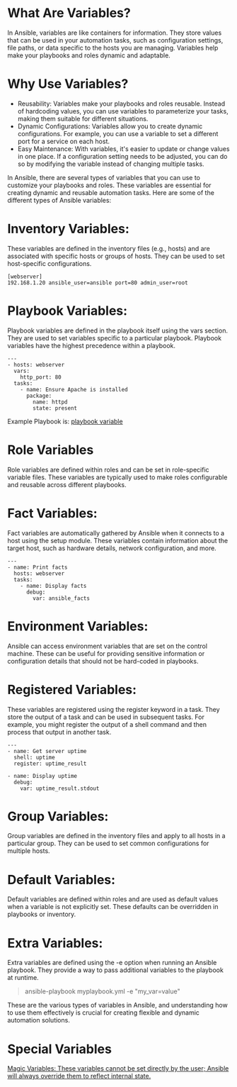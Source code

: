 # What Are Variables?
In Ansible, variables are like containers for information. They store values that can be used in your automation tasks, such as configuration settings, file paths, or data specific to the hosts you are managing. Variables help make your playbooks and roles dynamic and adaptable.

# Why Use Variables?
- Reusability: Variables make your playbooks and roles reusable. Instead of hardcoding values, you can use variables to parameterize your tasks, making them suitable for different situations.
- Dynamic Configurations: Variables allow you to create dynamic configurations. For example, you can use a variable to set a different port for a service on each host.
- Easy Maintenance: With variables, it's easier to update or change values in one place. If a configuration setting needs to be adjusted, you can do so by modifying the variable instead of changing multiple tasks.

In Ansible, there are several types of variables that you can use to customize your playbooks and roles. These variables are essential for creating dynamic and reusable automation tasks. Here are some of the different types of Ansible variables:

# Inventory Variables:

These variables are defined in the inventory files (e.g., hosts) and are associated with specific hosts or groups of hosts. They can be used to set host-specific configurations.

```
[webserver]
192.168.1.20 ansible_user=ansible port=80 admin_user=root
```

# Playbook Variables:

Playbook variables are defined in the playbook itself using the vars section. They are used to set variables specific to a particular playbook. Playbook variables have the highest precedence within a playbook.

```
---
- hosts: webserver
  vars:
    http_port: 80
  tasks:
    - name: Ensure Apache is installed
      package:
        name: httpd
        state: present
```

Example Playbook is: [playbook variable](02-playbook-variables.yml)

# Role Variables

Role variables are defined within roles and can be set in role-specific variable files. These variables are typically used to make roles configurable and reusable across different playbooks.

# Fact Variables:

Fact variables are automatically gathered by Ansible when it connects to a host using the setup module. These variables contain information about the target host, such as hardware details, network configuration, and more.

```
---
- name: Print facts
  hosts: webserver
  tasks:
    - name: Display facts
      debug:
        var: ansible_facts

```

# Environment Variables:

Ansible can access environment variables that are set on the control machine. These can be useful for providing sensitive information or configuration details that should not be hard-coded in playbooks.

# Registered Variables:

These variables are registered using the register keyword in a task. They store the output of a task and can be used in subsequent tasks. For example, you might register the output of a shell command and then process that output in another task.

```
---
- name: Get server uptime
  shell: uptime
  register: uptime_result

- name: Display uptime
  debug:
    var: uptime_result.stdout
```

# Group Variables:

Group variables are defined in the inventory files and apply to all hosts in a particular group. They can be used to set common configurations for multiple hosts.

# Default Variables:

Default variables are defined within roles and are used as default values when a variable is not explicitly set. These defaults can be overridden in playbooks or inventory.

# Extra Variables:

Extra variables are defined using the -e option when running an Ansible playbook. They provide a way to pass additional variables to the playbook at runtime.
> ansible-playbook myplaybook.yml -e "my_var=value"

These are the various types of variables in Ansible, and understanding how to use them effectively is crucial for creating flexible and dynamic automation solutions.

# Special Variables
[Magic Variables: These variables cannot be set directly by the user; Ansible will always override them to reflect internal state.](https://docs.ansible.com/ansible/latest/reference_appendices/special_variables.html)
